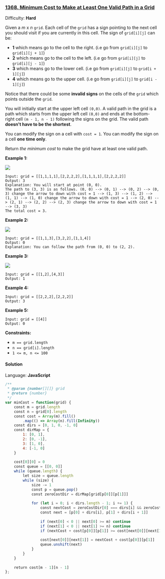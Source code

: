 ### [1368\. Minimum Cost to Make at Least One Valid Path in a Grid](https://leetcode.com/problems/minimum-cost-to-make-at-least-one-valid-path-in-a-grid/)

Difficulty: **Hard**

Given a _m_ x _n_ `grid`. Each cell of the `grid` has a sign pointing to the next cell you should visit if you are currently in this cell. The sign of `grid[i][j]` can be:

*   **1** which means go to the cell to the right. (i.e go from `grid[i][j]` to `grid[i][j + 1]`)
*   **2** which means go to the cell to the left. (i.e go from `grid[i][j]` to `grid[i][j - 1]`)
*   **3** which means go to the lower cell. (i.e go from `grid[i][j]` to `grid[i + 1][j]`)
*   **4** which means go to the upper cell. (i.e go from `grid[i][j]` to `grid[i - 1][j]`)

Notice that there could be some **invalid signs** on the cells of the `grid` which points outside the `grid`.

You will initially start at the upper left cell `(0,0)`. A valid path in the grid is a path which starts from the upper left cell `(0,0)` and ends at the bottom-right cell `(m - 1, n - 1)` following the signs on the grid. The valid path **doesn't have to be the shortest**.

You can modify the sign on a cell with `cost = 1`. You can modify the sign on a cell **one time only**.

Return _the minimum cost_ to make the grid have at least one valid path.

**Example 1:**

![](https://assets.leetcode.com/uploads/2020/02/13/grid1.png)

```
Input: grid = [[1,1,1,1],[2,2,2,2],[1,1,1,1],[2,2,2,2]]
Output: 3
Explanation: You will start at point (0, 0).
The path to (3, 3) is as follows. (0, 0) --> (0, 1) --> (0, 2) --> (0, 3) change the arrow to down with cost = 1 --> (1, 3) --> (1, 2) --> (1, 1) --> (1, 0) change the arrow to down with cost = 1 --> (2, 0) --> (2, 1) --> (2, 2) --> (2, 3) change the arrow to down with cost = 1 --> (3, 3)
The total cost = 3.
```

**Example 2:**

![](https://assets.leetcode.com/uploads/2020/02/13/grid2.png)

```
Input: grid = [[1,1,3],[3,2,2],[1,1,4]]
Output: 0
Explanation: You can follow the path from (0, 0) to (2, 2).
```

**Example 3:**

![](https://assets.leetcode.com/uploads/2020/02/13/grid3.png)

```
Input: grid = [[1,2],[4,3]]
Output: 1
```

**Example 4:**

```
Input: grid = [[2,2,2],[2,2,2]]
Output: 3
```

**Example 5:**

```
Input: grid = [[4]]
Output: 0
```

**Constraints:**

*   `m == grid.length`
*   `n == grid[i].length`
*   `1 <= m, n <= 100`


#### Solution

Language: **JavaScript**

```javascript
/**
 * @param {number[][]} grid
 * @return {number}
 */
var minCost = function(grid) {
    const m = grid.length
    const n = grid[0].length
    const cost = Array(m).fill()
        .map(() => Array(n).fill(Infinity))
    const dirs = [0, 1, 0, -1, 0]
    const dirMap = {
        1: [0, 1],
        2: [0, -1],
        3: [1, 0],
        4: [-1, 0]
    }
    
    cost[0][0] = 0
    const queue = [[0, 0]]
    while (queue.length) {
        let size = queue.length
        while (size) {
            size -= 1
            const p = queue.pop()
            const zeroCostDir = dirMap[grid[p[0]][p[1]]]
            
            for (let i = 0; i < dirs.length - 1; i += 1) {
                const nextCost = zeroCostDir[0] === dirs[i] && zeroCostDir[1] === dirs[i + 1] ? 0 : 1
                const next = [p[0] + dirs[i], p[1] + dirs[i + 1]]
                
                if (next[0] < 0 || next[0] >= m) continue
                if (next[1] < 0 || next[1] >= n) continue
                if (nextCost + cost[p[0]][p[1]] >= cost[next[0]][next[1]]) continue
                
                cost[next[0]][next[1]] = nextCost + cost[p[0]][p[1]]
                queue.unshift(next)
            }
        }
    }
    
    return cost[m - 1][n - 1]
};
```